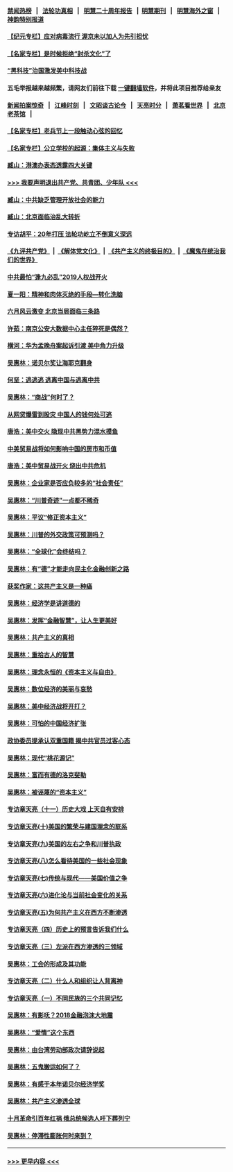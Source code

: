 #### [禁闻热榜](热点新闻.md?=0)  &nbsp;&nbsp;|&nbsp;&nbsp; [法轮功真相](https://github.com/gfw-breaker/truth/blob/master/README.md?=0) &nbsp;&nbsp;|&nbsp;&nbsp; [明慧二十周年报告](https://github.com/gfw-breaker/mh-reports/blob/master/README.md?=0) &nbsp;&nbsp;|&nbsp;&nbsp;[明慧期刊](https://github.com/gfw-breaker/mh-qikan) &nbsp;&nbsp;|&nbsp;&nbsp; [明慧海外之窗](https://github.com/gfw-breaker/mh-news/blob/master/README.md?=0) &nbsp;&nbsp;|&nbsp;&nbsp; [神韵特别报道](https://github.com/gfw-breaker/mh-news/blob/master/shenyun.md?=0)
#### [【纪元专栏】应对病毒流行 渥京未以加人为先引担忧](../pages/nsc423/n11875714.md?t=03081203) 
#### [【名家专栏】是时候拒绝“封杀文化”了](../pages/nsc423/n11814093.md?t=03081203) 
#### [“黑科技”治国激发美中科技战](../pages/nsc423/n11638056.md?t=03081203) 
#### 五毛举报越来越频繁，请网友们前往下载 [一键翻墙软件](https://github.com/gfw-breaker/ssr-accounts)，并将此项目推荐给亲友
#### [新闻拍案惊奇](https://github.com/gfw-breaker/banned-news/blob/master/pages/link4.md) &nbsp;&nbsp;|&nbsp;&nbsp; [江峰时刻](https://github.com/gfw-breaker/banned-news/blob/master/pages/link4.md) &nbsp;&nbsp;|&nbsp;&nbsp; [文昭谈古论今](https://github.com/gfw-breaker/banned-news/blob/master/pages/link4.md) &nbsp;&nbsp;|&nbsp;&nbsp; [天亮时分](https://github.com/gfw-breaker/banned-news/blob/master/pages/link4.md) &nbsp;&nbsp;|&nbsp;&nbsp; [萧茗看世界](https://github.com/gfw-breaker/banned-news/blob/master/pages/link4.md) &nbsp;&nbsp;|&nbsp;&nbsp; [北京老茶馆](https://github.com/gfw-breaker/banned-news/blob/master/pages/link4.md) &nbsp;&nbsp;|&nbsp;&nbsp; 
#### [【名家专栏】老兵节上一段触动心弦的回忆](../pages/nsc423/n11646016.md?t=03081203) 
#### [【名家专栏】公立学校的起源：集体主义与失败](../pages/nsc423/n11601833.md?t=03081203) 
#### [臧山：港澳办表态透露四大关键](../pages/nsc423/n11421628.md?t=03081203) 
#### [>>> 我要声明退出共产党、共青团、少年队 <<<](https://github.com/begood0513/goodnews/blob/master/quit/letter.md) 
#### [臧山：中共缺乏管理开放社会的能力](../pages/nsc423/n11407457.md?t=03081203) 
#### [臧山：北京面临治乱大转折](../pages/nsc423/n11406895.md?t=03081203) 
#### [专访胡平：20年打压 法轮功屹立不倒意义深远](../pages/nsc423/n11398800.md?t=03081203) 
#### [《九评共产党》](https://github.com/begood0513/9ping.md/blob/master/README.md) &nbsp;|&nbsp; [《解体党文化》](../../../../jtdwh.md/blob/master/README.md)  &nbsp;|&nbsp; [《共产主义的终极目的》](../../../../gczydzjmd.md/blob/master/README.md) &nbsp;|&nbsp; [《魔鬼在统治我们的世界》](../../../../mgztzwmdsj.md/blob/master/README.md) 
#### [中共最怕“逢九必乱”2019人权战开火](../pages/nsc423/n11385248.md?t=03081203) 
#### [夏一阳：精神和肉体灭绝的手段—转化洗脑](../pages/nsc423/n11368250.md?t=03081203) 
#### [六月风云激变 北京当局面临三条路](../pages/nsc423/n11313668.md?t=03081203) 
#### [许茹：南京公安大数据中心主任猝死是偶然？](../pages/nsc423/n11064744.md?t=03081203) 
#### [横河：华为孟晚舟案起诉引渡 美中角力升级](../pages/nsc423/n11027230.md?t=03081203) 
#### [吴惠林：诺贝尔奖让海耶克翻身](../pages/nsc423/n10890049.md?t=03081203) 
#### [何坚：逃逃逃 逃离中国与逃离中共](../pages/nsc423/n10592891.md?t=03081203) 
#### [吴惠林：“商战”何时了？](../pages/nsc423/n10573558.md?t=03081203) 
#### [从网贷爆雷到股灾 中国人的钱何处可逃](../pages/nsc423/n10572800.md?t=03081203) 
#### [唐浩：美中交火 隐现中共黑势力混水摸鱼](../pages/nsc423/n10544040.md?t=03081203) 
#### [中美贸易战将如何影响中国的房市和币值](../pages/nsc423/n10543697.md?t=03081203) 
#### [唐浩：美中贸易战开火 烧出中共危机](../pages/nsc423/n10540126.md?t=03081203) 
#### [吴惠林：企业家是否应负较多的“社会责任”](../pages/nsc423/n10535022.md?t=03081203) 
#### [吴惠林：“川普奇迹”一点都不稀奇](../pages/nsc423/n10512808.md?t=03081203) 
#### [吴惠林：平议“修正资本主义”](../pages/nsc423/n10495724.md?t=03081203) 
#### [吴惠林：川普的外交政策可预测吗？](../pages/nsc423/n10462387.md?t=03081203) 
#### [吴惠林：“全球化”会终结吗？](../pages/nsc423/n10452838.md?t=03081203) 
#### [吴惠林：有“德”才能走向民主化金融创新之路](../pages/nsc423/n10432292.md?t=03081203) 
#### [获奖作家：这共产主义是一种癌](../pages/nsc423/n10431541.md?t=03081203) 
#### [吴惠林：经济学是讲道德的](../pages/nsc423/n10398014.md?t=03081203) 
#### [吴惠林：发挥“金融智慧”，让人生更美好](../pages/nsc423/n10375019.md?t=03081203) 
#### [吴惠林：共产主义的真相](../pages/nsc423/n10351394.md?t=03081203) 
#### [吴惠林：重拾古人的智慧](../pages/nsc423/n10337691.md?t=03081203) 
#### [吴惠林：理念永恒的《资本主义与自由》](../pages/nsc423/n10316274.md?t=03081203) 
#### [吴惠林：数位经济的美丽与哀愁](../pages/nsc423/n10292946.md?t=03081203) 
#### [吴惠林：美中经济战将开打？](../pages/nsc423/n10258825.md?t=03081203) 
#### [吴惠林：可怕的中国经济扩张](../pages/nsc423/n10219147.md?t=03081203) 
#### [政协委员提承认双重国籍 揭中共官员过客心态](../pages/nsc423/n10208809.md?t=03081203) 
#### [吴惠林：现代“桃花源记”](../pages/nsc423/n10185234.md?t=03081203) 
#### [吴惠林：富而有德的洛克斐勒](../pages/nsc423/n10142264.md?t=03081203) 
#### [吴惠林：被诬蔑的“资本主义”](../pages/nsc423/n10124816.md?t=03081203) 
#### [专访章天亮（十一）历史大戏 上天自有安排](../pages/nsc423/n10094905.md?t=03081203) 
#### [专访章天亮(十)美国的繁荣与建国理念的联系](../pages/nsc423/n10094899.md?t=03081203) 
#### [专访章天亮(九)美国的左右之争和川普执政](../pages/nsc423/n10094889.md?t=03081203) 
#### [专访章天亮(八)怎么看待美国的一些社会现象](../pages/nsc423/n10094857.md?t=03081203) 
#### [专访章天亮(七)传统与现代——美国价值之争](../pages/nsc423/n10093140.md?t=03081203) 
#### [专访章天亮(六)进化论与当前社会变化的关系](../pages/nsc423/n10092036.md?t=03081203) 
#### [专访章天亮(五)为何共产主义在西方不断渗透](../pages/nsc423/n10083620.md?t=03081203) 
#### [专访章天亮（四）历史上的预言告诉我们什么](../pages/nsc423/n10083606.md?t=03081203) 
#### [专访章天亮（三）左派在西方渗透的三领域](../pages/nsc423/n10081115.md?t=03081203) 
#### [吴惠林：工会的形成及其功能](../pages/nsc423/n10080633.md?t=03081203) 
#### [专访章天亮（二）什么人和组织让人背离神](../pages/nsc423/n10076637.md?t=03081203) 
#### [专访章天亮（一）不同民族的三个共同记忆](../pages/nsc423/n10074188.md?t=03081203) 
#### [吴惠林：有影呒？2018金融泡沫大地震](../pages/nsc423/n10040534.md?t=03081203) 
#### [吴惠林：“爱情”这个东西](../pages/nsc423/n10019423.md?t=03081203) 
#### [吴惠林：由台湾劳动部政次请辞说起](../pages/nsc423/n9979679.md?t=03081203) 
#### [吴惠林：五鬼搬运如何了？](../pages/nsc423/n9925338.md?t=03081203) 
#### [吴惠林：有感于本年诺贝尔经济学奖](../pages/nsc423/n9871883.md?t=03081203) 
#### [吴惠林：共产主义渗透全球](../pages/nsc423/n9812748.md?t=03081203) 
#### [十月革命引百年红祸 俄总统候选人吁下葬列宁](../pages/nsc423/n9810182.md?t=03081203) 
#### [吴惠林：停滞性膨胀何时来到？](../pages/nsc423/n9764136.md?t=03081203) 

----
#### [ >>> 更早内容 <<< ](../indexes/nsc423-earlier.md)
